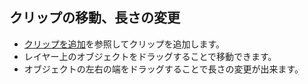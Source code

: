 ## クリップの移動、長さの変更

* [クリップを追加](https://beditor.net/docs/how_to_use/AddClip)を参照してクリップを追加します。
* レイヤー上のオブジェクトをドラッグすることで移動できます。
* オブジェクトの左右の端をドラッグすることで長さの変更が出来ます。
